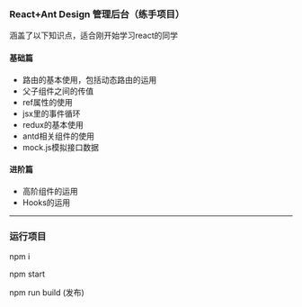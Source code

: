 ### React+Ant Design 管理后台（练手项目）
涵盖了以下知识点，适合刚开始学习react的同学
#### 基础篇
- 路由的基本使用，包括动态路由的运用
- 父子组件之间的传值
- ref属性的使用
- jsx里的事件循环
- redux的基本使用
- antd相关组件的使用
- mock.js模拟接口数据  
#### 进阶篇
- 高阶组件的运用
- Hooks的运用
---
### 运行项目
npm i  

npm start  

npm run build (发布)